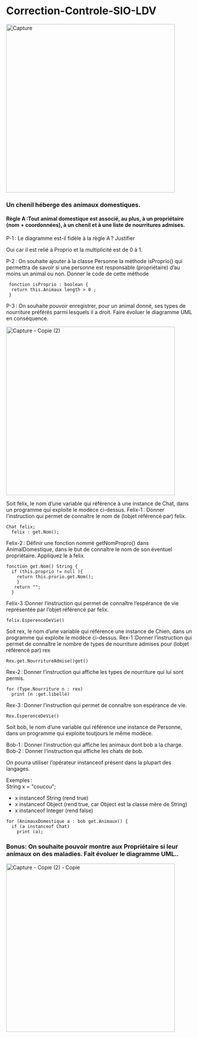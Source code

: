 # Correction-Controle-SIO-LDV

<img width="456" alt="Capture" src="https://user-images.githubusercontent.com/77787321/160827298-ff0f2e60-7667-43ed-8a2d-5b3282204592.PNG">

### Un chenil héberge des animaux domestiques. 
#### Règle A :Tout  animal domestique est associé, au plus, à un propriétaire (nom + coordonnées), à un chenil et à une liste de nourritures admises.   
P-1 : Le diagramme est-il fidèle à la règle A ? Justifier

Oui car il est relié à Proprio et la multiplicité est de 0 à 1.

P-2 : On souhaite ajouter à la classe Personne la méthode isProprio() qui permettra de savoir si une personne est responsable (propriétaire) d’au moins un animal ou non. Donner le code de cette méthode 

```
 fonction isProprio : boolean {
  return this.Animaux length > 0 ;
 }
```
P-3 : On souhaite pouvoir enregistrer, pour un animal donné, ses types de nourriture préférés parmi lesquels il a droit. Faire évoluer le diagramme UML en conséquence.

<img width="456" alt="Capture - Copie (2)" src="https://user-images.githubusercontent.com/77787321/161099372-db230902-5e68-4faf-b8ca-7365f02c870b.PNG">

Soit felix, le nom d’une variable qui référence à une instance de Chat, dans un programme qui exploite le modèce ci-dessus.
Felix-1 : Donner l’instruction qui permet de connaître le nom de (lobjet référencé par) felix. 
```
Chat felix;
  felix : get.Nom();
```
Felix-2 : Définir une fonction nommé getNomPropro() dans AnimalDomestique, dans le but de connaître le nom de son éventuel propriétaire. Appliquez le à felix.
```
fonction get.Nom() String {
  if (this.proprio != null ){
    return this.prorio.get.Nom();
    }
   return "";
  }
```
Felix-3 :Donner l’instruction qui permet de connaître l’espérance de vie représentée par l’objet référencé par felix.

``` 
felix.EsperenceDeVie()
```
Soit rex, le nom d’une variable qui référence une instance de Chien, dans un programme qui exploite le modèce ci-dessus.
Rex-1 :Donner l’instruction qui permet de connaître le nombre de types de nourriture admises pour (lobjet référencé par) rex
```
Rex.get.NourritureAdmise()get()
```
Rex-2 : Donner l’instruction qui affiche les types de nourriture qui lui sont permis.
```
for (Type.Nourriture n : rex)
  print (n :get.libellé)
```
Rex-3 : Donner l’instruction qui permet de connaître son espérance de vie. 
```
Rex.EsperenceDeVie()
```
Soit bob, le nom d’une variable qui référence une instance de Personne, dans un programme qui exploite toutjours le même modèce. 

Bob-1 : Donner l’instruction qui affiche les animaux dont bob a la charge.  
Bob-2 : Donner l’instruction qui affiche les chats de bob. 

On pourra utiliser l’opérateur instanceof présent dans la plupart des langages.

Exemples :  
String x = "coucou";

* x instanceof String  (rend true)  
* x instanceof Object  (rend true, car Object est la classe mère de String)    
* x instanceof Integer (rend false)  
```
for (AnimauxDomestique a : bob get.Animaux() {
  if (a instanceof Chat)
    print (a);
```
### Bonus: On souhaite pouvoir montre aux Propriétaire si leur animaux on des maladies. Fait évoluer le diagramme UML..

 <img width="456" alt="Capture - Copie (2) - Copie" src="https://user-images.githubusercontent.com/77787321/161101185-5be87d57-51d1-4f4c-b357-ae518ec1ff1a.PNG">

